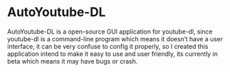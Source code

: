 # AutoYoutube-DL
AutoYoutube-DL is a open-source GUI application for youtube-dl, since youtube-dl is a command-line program which means it doesn’t have a user interface, it can be very confuse to config it properly,  so I created this application intend to make it easy to use and user friendly, its currently in beta which means it may have bugs or crash.
